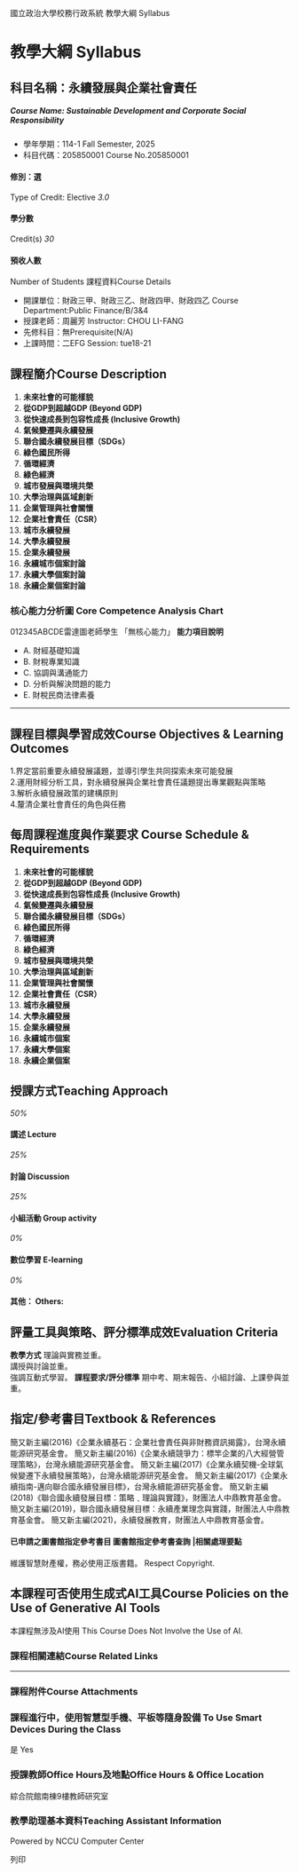國立政治大學校務行政系統 教學大綱 Syllabus
# 教學大綱 Syllabus
##  科目名稱：永續發展與企業社會責任
#####  Course Name: Sustainable Development and Corporate Social Responsibility
  * 學年學期：114-1 Fall Semester, 2025 
  * 科目代碼：205850001 Course No.205850001


#### 修別：選
Type of Credit: Elective 
_3.0_
#### 學分數
Credit(s)
_30_
#### 預收人數
Number of Students
課程資料Course Details
  * 開課單位：財政三甲、財政三乙、財政四甲、財政四乙 Course Department:Public Finance/B/3&4 
  * 授課老師：周麗芳 Instructor: CHOU LI-FANG 
  * 先修科目：無Prerequisite(N/A)
  * 上課時間：二EFG Session: tue18-21


##  課程簡介Course Description
  1. **未來社會的可能樣貌**
  2. **從GDP到超越GDP (Beyond GDP)**
  3. **從快速成長到包容性成長 (Inclusive Growth)**
  4. **氣候變遷與永續發展**
  5. **聯合國永續發展目標（SDGs）**
  6. **綠色國民所得**
  7. **循環經濟**
  8. **綠色經濟**
  9. **城市發展與環境共榮**
  10. **大學治理與區域創新**
  11. **企業管理與社會關懷**
  12. **企業社會責任（CSR）**
  13. **城市永續發展**
  14. **大學永續發展**
  15. **企業永續發展**
  16. **永續城市個案討論**
  17. **永續大學個案討論**
  18. **永續企業個案討論**


###  核心能力分析圖 Core Competence Analysis Chart
012345ABCDE雷達圖老師學生
「無核心能力」 
**能力項目說明**
  * A. 財經基礎知識
  * B. 財稅專業知識
  * C. 協調與溝通能力
  * D. 分析與解決問題的能力
  * E. 財稅民商法律素養


* * *
##  課程目標與學習成效Course Objectives & Learning Outcomes 
1.界定當前重要永續發展議題，並導引學生共同探索未來可能發展  
2.運用財經分析工具，對永續發展與企業社會責任議題提出專業觀點與策略  
3.解析永續發展政策的建構原則  
4.釐清企業社會責任的角色與任務
##  每周課程進度與作業要求 Course Schedule & Requirements
  1. **未來社會的可能樣貌**
  2. **從GDP到超越GDP (Beyond GDP)**
  3. **從快速成長到包容性成長 (Inclusive Growth)**
  4. **氣候變遷與永續發展**
  5. **聯合國永續發展目標（SDGs）**
  6. **綠色國民所得**
  7. **循環經濟**
  8. **綠色經濟**
  9. **城市發展與環境共榮**
  10. **大學治理與區域創新**
  11. **企業管理與社會關懷**
  12. **企業社會責任（CSR）**
  13. **城市永續發展**
  14. **大學永續發展**
  15. **企業永續發展**
  16. **永續城市個案**
  17. **永續大學個案**
  18. **永續企業個案**


##  授課方式Teaching Approach
_50%_
####  講述 Lecture
_25%_
####  討論 Discussion
_25%_
####  小組活動 Group activity
_0%_
####  數位學習 E-learning
_0%_
####  其他： Others:
##  評量工具與策略、評分標準成效Evaluation Criteria
**教學方式**
理論與實務並重。  
講授與討論並重。  
強調互動式學習。
**課程要求/評分標準**
期中考、期末報告、小組討論、上課參與並重。
##  指定/參考書目Textbook & References
簡又新主編(2016)《企業永續基石：企業社會責任與非財務資訊揭露》，台灣永續能源研究基金會。
簡又新主編(2016)《企業永續競爭力：標竿企業的八大經營管理策略》，台灣永續能源研究基金會。
簡又新主編(2017)《企業永續契機-全球氣候變遷下永續發展策略》，台灣永續能源研究基金會。
簡又新主編(2017)《企業永續指南-邁向聯合國永續發展目標》，台灣永續能源研究基金會。
簡又新主編(2018)《聯合國永續發展目標：策略﹑理論與實踐》，財團法人中鼎教育基金會。
簡又新主編(2019)，聯合國永續發展目標：永續產業理念與實踐，財團法人中鼎教育基金會。
簡又新主編(2021)，永續發展教育，財團法人中鼎教育基金會。
####  已申請之圖書館指定參考書目  圖書館指定參考書查詢 |相關處理要點
維護智慧財產權，務必使用正版書籍。 Respect Copyright.
##  本課程可否使用生成式AI工具Course Policies on the Use of Generative AI Tools
本課程無涉及AI使用 This Course Does Not Involve the Use of AI.
###  課程相關連結Course Related Links
* * *
###  課程附件Course Attachments
###  課程進行中，使用智慧型手機、平板等隨身設備 To Use Smart Devices During the Class
是  Yes
###  授課教師Office Hours及地點Office Hours & Office Location
綜合院館南棟9樓教師研究室
###  教學助理基本資料Teaching Assistant Information
Powered by NCCU Computer Center
  
列印
